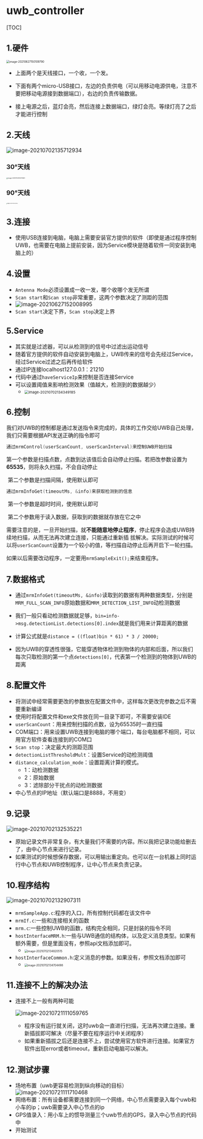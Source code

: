 # uwb_controller
[TOC]

## 1.硬件

<img src="C:\Users\10733\AppData\Roaming\Typora\typora-user-images\image-20210627150109790.png" alt="image-20210627150109790" style="zoom:50%;" />

* 上面两个是天线接口，一个收，一个发。

* 下面有两个micro-USB接口，左边的负责供电（可以用移动电源供电，注意不要把移动电源接到数据端口），右边的负责传输数据。
* 接上电源之后，蓝灯会亮，然后连接上数据端口，绿灯会亮。等绿灯亮了之后才能进行控制

## 2.天线

![image-20210702135712934](C:\Users\10733\AppData\Roaming\Typora\typora-user-images\image-20210702135712934.png)

### 30°天线

<img src="C:\Users\10733\AppData\Roaming\Typora\typora-user-images\image-20210702135731467.png" alt="image-20210702135731467" style="zoom: 25%;" />

### 90°天线

<img src="C:\Users\10733\AppData\Roaming\Typora\typora-user-images\image-20210702135723176.png" alt="image-20210702135723176" style="zoom: 15%;" />



## 3.连接

* 使用USB连接到电脑，电脑上需要安装官方提供的软件（即使是通过程序控制UWB，也需要在电脑上提前安装，因为Service模块是随着软件一同安装到电脑上的）


## 4.设置

* `Antenna Mode`必须设置成一收一发，哪个收哪个发无所谓
* `Scan start`和`Scan stop`非常重要，这两个参数决定了测距的范围
* ![image-20210627152008995](C:\Users\10733\AppData\Roaming\Typora\typora-user-images\image-20210627152008995.png)
* `Scan start`决定下界，`Scan stop`决定上界

## 5.Service

* 其实就是过滤器，可以从检测到的信号中过滤出运动信号
* 随着官方提供的软件自动安装到电脑上，UWB传来的信号会先经过Service，经过Service过滤之后再传给软件
* 通过IP连接localhost127.0.0.1：21210
* 代码中通过`haveServiceIp`来控制是否连接Service
* 可以设置阈值来影响检测效果（值越大，检测到的数据越少）
  * <img src="C:\Users\10733\AppData\Roaming\Typora\typora-user-images\image-20210702134349185.png" alt="image-20210702134349185" style="zoom: 67%;" />

## 6.控制

我们对UWB的控制都是通过发送指令来完成的，具体的工作交给UWB自己处理，我们只需要根据API发送正确的指令即可

```c
通过mrmControl(userScanCount, userScanInterval)来控制UWB开始扫描
```

​	第一个参数是扫描点数，点数到达该值后会自动停止扫描。若把改参数设置为**65535**，则将永久扫描，不会自动停止

​	第二个参数是扫描间隔，使用默认即可

```c
通过mrmInfoGet(timeoutMs, &info)来获取检测到的信息
```

​	第一个参数是超时时间，使用默认即可

​	第二个参数用于读入数据，获取到的数据就存放在它之中

​	需要注意的是，一旦开始扫描，就**不能随意地停止程序**，停止程序会造成UWB持续地扫描，从而无法再次建立连接，只能通过重新插	拔解决。实际测试的时候可以将`userScanCount`设置为一个较小的值，等扫描自动停止后再开启下一轮扫描。

​	如果以后需要改动程序，一定要用`mrmSampleExit();`来结束程序。

## 7.数据格式

* 通过`mrmInfoGet(timeoutMs, &info)`读取到的数据有两种数据类型，分别是`MRM_FULL_SCAN_INFO`原始数据和`MRM_DETECTION_LIST_INFO`动检测数据

* 我们一般只看动检测数据就足够，`bin=info->msg.detectionList.detections[0].index`就是我们用来计算距离的数据
* 计算公式就是`distance = ((float)bin * 61) * 3 / 20000;`

* 因为UWB的穿透性很强，它能穿透物体检测到物体的内部和后面，所以我们每次只取检测的第一个点`detections[0]`，代表第一个检测到的物体到UWB的距离

## 8.配置文件

* 将测试中经常需要更改的参数放在配置文件中，这样每次更改完参数之后不需要重新编译
* 使用时将配置文件和exe文件放在同一目录下即可，不需要安装IDE
* `userScanCount`：用来控制扫描的点数，设为65535时一直扫描
* COM端口：用来设置UWB连接到电脑的哪个端口，每台电脑都不相同，可以用官方软件查看连接到的COM口
* `Scan stop`：决定最大的测距范围
* `detectionListThresholdMult`：设置Service的动检测阈值
* `distance_calculation_mode`：设置距离计算的模式。
  * 1：动检测数据
  * 2：原始数据
  * 3：滤除部分干扰点的动检测数据
* 中心节点的IP地址（默认端口是8888，不用变）

## 9.记录

![image-20210702132535221](C:\Users\10733\AppData\Roaming\Typora\typora-user-images\image-20210702132535221.png)

* 原始记录文件非常复杂，有大量我们不需要的内容。所以我把记录功能给删去了，由中心节点来进行记录。
* 如果测试的时候想保存数据，可以用输出重定向。也可以在一台机器上同时运行中心节点和UWB控制程序，让中心节点来负责记录。

## 10.程序结构

![image-20210702132907311](C:\Users\10733\AppData\Roaming\Typora\typora-user-images\image-20210702132907311.png)

* `mrmSampleApp.c`:程序的入口，所有控制代码都在该文件中
* `mrmIf.c`:一些和连接相关的函数
* `mrm.c`:一些控制UWB的函数，结构完全相同，只是封装的指令不同
* `hostInterfaceMRM.h`:一些与UWB通信的结构体，以及定义消息类型。如果有额外需要，但是里面没有，参照api文档添加即可。
  * <img src="C:\Users\10733\AppData\Roaming\Typora\typora-user-images\image-20210702134820515.png" alt="image-20210702134820515" style="zoom:50%;" />
* `hostInterfaceCommon.h`:定义消息的参数。如果没有，参照文档添加即可
  * <img src="C:\Users\10733\AppData\Roaming\Typora\typora-user-images\image-20210702134704498.png" alt="image-20210702134704498" style="zoom:50%;" />

## 11.连接不上的解决办法

* 连接不上一般有两种可能

  ![image-20210721111059765](C:\Users\10733\AppData\Roaming\Typora\typora-user-images\image-20210721111059765.png)

  * 程序没有运行就关闭，这时uwb会一直进行扫描，无法再次建立连接。重新插拔即可解决（尽量不要在程序运行中关闭程序）
  * 如果重新插拔之后还是连接不上，尝试使用官方软件进行连接。如果官方软件出现error或者timeout，重新启动电脑可以解决。

## 12.测试步骤

* 场地布置（uwb更容易检测到纵向移动的目标）![image-20210721111710468](C:\Users\10733\AppData\Roaming\Typora\typora-user-images\image-20210721111710468.png)
* 网络布置：所有设备都需要连接到同一个网络，中心节点需要录入每个uwb和小车的ip；uwb需要录入中心节点的ip
* GPS值录入：用小车上的惯导测量三个uwb节点的GPS，录入中心节点的代码中
* 开始测试
